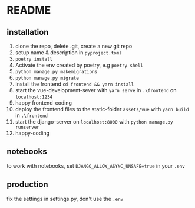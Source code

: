 # README

## installation

1. clone the repo, delete .git, create a new git repo
2. setup name & description in `pyproject.toml`
3. `poetry install`
4. Activate the env created by poetry, e.g `poetry shell`
5. `python manage.py makemigrations`
6. `python manage.py migrate`
7. Install the frontend `cd frontend && yarn install`
8. start the vue-development-sever with `yarn serve` in `.\frontend` on `localhost:1234`
9. happy frontend-coding
10. deploy the frontend files to the static-folder `assets/vue` with `yarn build` in `.\frontend`
11. start the django-server on `localhost:8000` with `python manage.py runserver`
12. happy-coding

## notebooks

to work with notebooks, set
`DJANGO_ALLOW_ASYNC_UNSAFE=true` in your `.env`

## production

fix the settings in settings.py, don't use the `.env`
